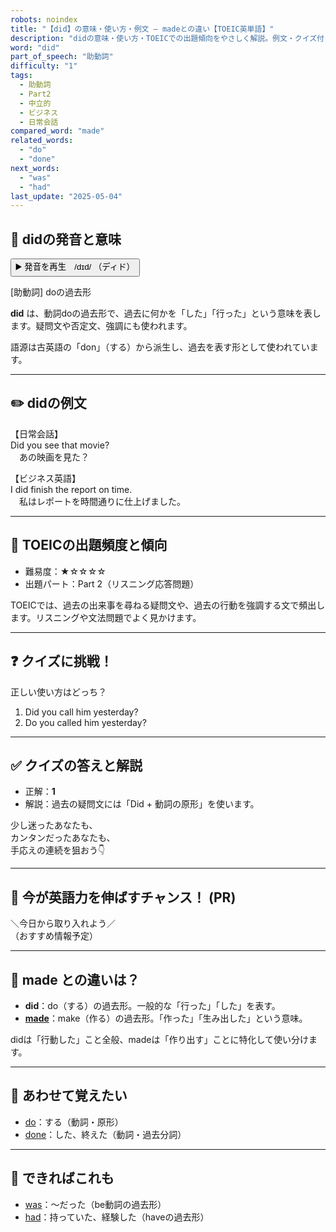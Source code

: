 ```yaml
---
robots: noindex
title: "【did】の意味・使い方・例文 ― madeとの違い【TOEIC英単語】"
description: "didの意味・使い方・TOEICでの出題傾向をやさしく解説。例文・クイズ付きでmadeとの違いもわかりやすく学べます。"
word: "did"
part_of_speech: "助動詞"
difficulty: "1"
tags:
  - 助動詞
  - Part2
  - 中立的
  - ビジネス
  - 日常会話
compared_word: "made"
related_words:
  - "do"
  - "done"
next_words:
  - "was"
  - "had"
last_update: "2025-05-04"
---
```


## 🔰 didの発音と意味

<button class="play-audio" onclick="playTTS('did')">
  <span class="play-audio-main">
    ▶️ 発音を再生　/dɪd/
  </span>
  <span class="play-audio-sub">
    （ディド）
  </span>
</button>

[助動詞] doの過去形

**did** は、動詞doの過去形で、過去に何かを「した」「行った」という意味を表します。疑問文や否定文、強調にも使われます。

語源は古英語の「don」（する）から派生し、過去を表す形として使われています。

---

## ✏️ didの例文

【日常会話】  
Did you see that movie?  
　あの映画を見た？

【ビジネス英語】  
I did finish the report on time.  
　私はレポートを時間通りに仕上げました。

---

## 🎯 TOEICの出題頻度と傾向

- 難易度：★☆☆☆☆
- 出題パート：Part 2（リスニング応答問題）

TOEICでは、過去の出来事を尋ねる疑問文や、過去の行動を強調する文で頻出します。リスニングや文法問題でよく見かけます。

---

## ❓ クイズに挑戦！

正しい使い方はどっち？

1. Did you call him yesterday?  
2. Do you called him yesterday?

---

## ✅ クイズの答えと解説

- 正解：**1**
- 解説：過去の疑問文には「Did + 動詞の原形」を使います。

少し迷ったあなたも、  
カンタンだったあなたも、  
手応えの連続を狙おう👇️

---

## 🚀 今が英語力を伸ばすチャンス！ (PR)

<div class="info-center">
＼今日から取り入れよう／<br>  
（おすすめ情報予定）
</div>

---

## 🤔  made との違いは？

- **did**：do（する）の過去形。一般的な「行った」「した」を表す。
- **[made](/made)**：make（作る）の過去形。「作った」「生み出した」という意味。

didは「行動した」こと全般、madeは「作り出す」ことに特化して使い分けます。

---

## 🧩 あわせて覚えたい

- [do](/do)：する（動詞・原形）
- [done](/done)：した、終えた（動詞・過去分詞）

---

## 📖 できればこれも

- [was](/was)：～だった（be動詞の過去形）
- [had](/had)：持っていた、経験した（haveの過去形）

<!-- cvid: aid35_bid21 -->
